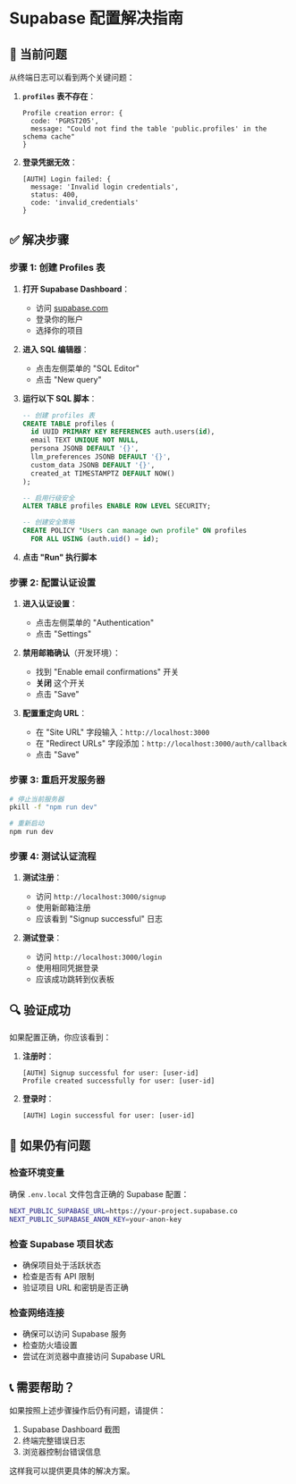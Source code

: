# Supabase 配置解决指南

## 🚨 当前问题

从终端日志可以看到两个关键问题：

1. **`profiles` 表不存在**：
   ```
   Profile creation error: {
     code: 'PGRST205',
     message: "Could not find the table 'public.profiles' in the schema cache"
   }
   ```

2. **登录凭据无效**：
   ```
   [AUTH] Login failed: {
     message: 'Invalid login credentials',
     status: 400,
     code: 'invalid_credentials'
   }
   ```

## ✅ 解决步骤

### 步骤 1: 创建 Profiles 表

1. **打开 Supabase Dashboard**：
   - 访问 [supabase.com](https://supabase.com)
   - 登录你的账户
   - 选择你的项目

2. **进入 SQL 编辑器**：
   - 点击左侧菜单的 "SQL Editor"
   - 点击 "New query"

3. **运行以下 SQL 脚本**：
   ```sql
   -- 创建 profiles 表
   CREATE TABLE profiles (
     id UUID PRIMARY KEY REFERENCES auth.users(id),
     email TEXT UNIQUE NOT NULL,
     persona JSONB DEFAULT '{}',
     llm_preferences JSONB DEFAULT '{}',
     custom_data JSONB DEFAULT '{}',
     created_at TIMESTAMPTZ DEFAULT NOW()
   );

   -- 启用行级安全
   ALTER TABLE profiles ENABLE ROW LEVEL SECURITY;

   -- 创建安全策略
   CREATE POLICY "Users can manage own profile" ON profiles
     FOR ALL USING (auth.uid() = id);
   ```

4. **点击 "Run" 执行脚本**

### 步骤 2: 配置认证设置

1. **进入认证设置**：
   - 点击左侧菜单的 "Authentication"
   - 点击 "Settings"

2. **禁用邮箱确认**（开发环境）：
   - 找到 "Enable email confirmations" 开关
   - **关闭** 这个开关
   - 点击 "Save"

3. **配置重定向 URL**：
   - 在 "Site URL" 字段输入：`http://localhost:3000`
   - 在 "Redirect URLs" 字段添加：`http://localhost:3000/auth/callback`
   - 点击 "Save"

### 步骤 3: 重启开发服务器

```bash
# 停止当前服务器
pkill -f "npm run dev"

# 重新启动
npm run dev
```

### 步骤 4: 测试认证流程

1. **测试注册**：
   - 访问 `http://localhost:3000/signup`
   - 使用新邮箱注册
   - 应该看到 "Signup successful" 日志

2. **测试登录**：
   - 访问 `http://localhost:3000/login`
   - 使用相同凭据登录
   - 应该成功跳转到仪表板

## 🔍 验证成功

如果配置正确，你应该看到：

1. **注册时**：
   ```
   [AUTH] Signup successful for user: [user-id]
   Profile created successfully for user: [user-id]
   ```

2. **登录时**：
   ```
   [AUTH] Login successful for user: [user-id]
   ```

## 🚨 如果仍有问题

### 检查环境变量

确保 `.env.local` 文件包含正确的 Supabase 配置：

```bash
NEXT_PUBLIC_SUPABASE_URL=https://your-project.supabase.co
NEXT_PUBLIC_SUPABASE_ANON_KEY=your-anon-key
```

### 检查 Supabase 项目状态

- 确保项目处于活跃状态
- 检查是否有 API 限制
- 验证项目 URL 和密钥是否正确

### 检查网络连接

- 确保可以访问 Supabase 服务
- 检查防火墙设置
- 尝试在浏览器中直接访问 Supabase URL

## 📞 需要帮助？

如果按照上述步骤操作后仍有问题，请提供：

1. Supabase Dashboard 截图
2. 终端完整错误日志
3. 浏览器控制台错误信息

这样我可以提供更具体的解决方案。

